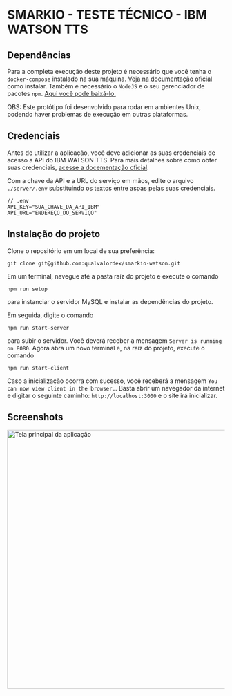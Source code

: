 # SMARKIO - TESTE TÉCNICO - IBM WATSON TTS

## Dependências

Para a completa execução deste projeto é necessário que você tenha o `docker-compose` instalado na sua máquina. [Veja na documentação oficial](https://docs.docker.com/compose/install/) como instalar. Também é necessário o `NodeJS` e o seu gerenciador de pacotes `npm`. [Aqui você pode baixá-lo.](https://nodejs.org/en/download/)

OBS: Este protótipo foi desenvolvido para rodar em ambientes Unix, podendo haver problemas de execução em outras plataformas.

## Credenciais

Antes de utilizar a aplicação, você deve adicionar as suas credenciais de acesso a API do IBM WATSON TTS. Para mais detalhes sobre como obter suas credenciais, [acesse a docementação oficial](https://cloud.ibm.com/docs/text-to-speech-data?topic=text-to-speech-data-gettingStarted&locale=pt-BR).

Com a chave da API e a URL do serviço em mãos, edite o arquivo `./server/.env` substituindo os textos entre aspas pelas suas credenciais.
```
// .env
API_KEY="SUA_CHAVE_DA_API_IBM"
API_URL="ENDEREÇO_DO_SERVIÇO"
```

## Instalação do projeto

Clone o repositório em um local de sua preferência:
```
git clone git@github.com:qualvalordex/smarkio-watson.git
```

Em um terminal, navegue até a pasta raíz do projeto e execute o comando
```
npm run setup
```
para instanciar o servidor MySQL e instalar as dependências do projeto.

Em seguida, digite o comando
```
npm run start-server
```
para subir o servidor. Você deverá receber a mensagem `Server is running on 8080`. Agora abra um novo terminal e, na raíz do projeto, execute o comando
```
npm run start-client
```
Caso a inicialização ocorra com sucesso, você receberá a mensagem `You can now view client in the browser.`. Basta abrir um navegador da internet e digitar o seguinte caminho: `http://localhost:3000` e o site irá inicializar.

## Screenshots

<img src="https://i.imgur.com/z0u4qbI.png" width="600" title="Tela principal da aplicação" />